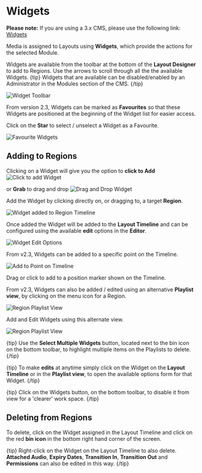 # Widgets

**Please note:** If you are using a 3.x CMS, please use the following link: [Widgets](layouts_widgets.html)

Media is assigned to Layouts using **Widgets**, which provide the actions for the selected Module.

Widgets are available from the toolbar at the bottom of the **Layout Designer** to add to Regions. Use the  arrows to scroll through all the the available Widgets.
{tip}
Widgets that are available can be disabled/enabled by an Administrator in the Modules section of the CMS.
{/tip}

![Widget Toolbar](img/v2.3_layouts_widgets_toolbar.png)



From version 2.3, Widgets can be marked as **Favourites** so that these Widgets are positioned at the beginning of the Widget list for easier access. 

Click on the **Star** to select / unselect a Widget as a Favourite.

![Favourite Widgets](img/v2.3_layouts_favourite_widget.png)



## Adding to Regions

Clicking on a Widget will give you the option to **click to Add** ![Click to add Widget](img/v2.3_layouts_add_widgets.png)

 or **Grab** to drag and drop ![Drag and Drop Widget](img/v2.3_layouts_drag_widget.png)

Add the Widget by clicking directly on, or dragging to, a target **Region**.

![Widget added to Region Timeline](img/v2.3_layouts_widget_region_timeline.png)

Once added the Widget will be added to the **Layout Timeline** and can be configured using the available **edit** options in the **Editor**. 

![Widget Edit Options](img/v2.3_layouts_widget_edit_options.png)



From v2.3, Widgets can be added to a specific point on the Timeline. 

![Add to Point on Timeline](img/v2.3_layouts_add_widget_to_point.png)

Drag or click to add to a position marker shown on the Timeline.

From v2.3, Widgets can also be added / edited using an alternative **Playlist view**, by clicking on the menu icon for a Region.

![Region Playlist View](img/v2.3_layouts_menu_playlist_view.png)

Add and Edit Widgets using this alternate view.

![Region Playlist View](img/v2.3_layouts_region_playlist_view.png)

{tip}
Use the **Select Multiple Widgets** button, located next to the bin icon on the bottom toolbar, to highlight multiple items on the Playlists to delete.
{/tip}

{tip}
To make **edits** at anytime simply click on the Widget on the **Layout Timeline** or in the **Playlist view**, to open the available options form for that Widget.
{/tip}

{tip}
Click on the Widgets button, on the bottom toolbar, to disable it from view for a 'clearer' work space.
{/tip}

## Deleting from Regions

To delete, click on the Widget assigned in the Layout Timeline and click on the red **bin icon** in the bottom right hand corner of the screen. 

{tip}
Right-click on the Widget on the Layout Timeline to also delete. **Attached Audio**, **Expiry Dates**, **Transition In**, **Transition Out** and **Permissions** can also be edited in this way.
{/tip}

